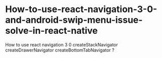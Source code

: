 # How-to-use-react-navigation-3-0-and-android-swip-menu-issue-solve-in-react-native
How to use react navigation 3 0 createStackNavigator createDrawerNavigator  createBottomTabNavigator ?
